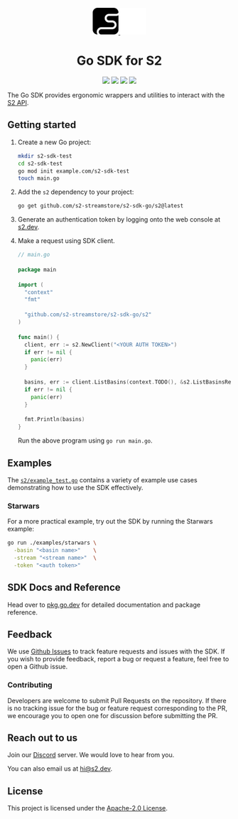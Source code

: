 <div align="center">
  <p>
    <!-- Light mode logo -->
    <a href="https://s2.dev#gh-light-mode-only">
      <img src="./assets/s2-black.png" height="60">
    </a>
    <!-- Dark mode logo -->
    <a href="https://s2.dev#gh-dark-mode-only">
      <img src="./assets/s2-white.png" height="60">
    </a>
  </p>

  <h1>Go SDK for S2</h1>

  <p>
    <!-- pkg.go.dev -->
    <a href="https://pkg.go.dev/github.com/s2-streamstore/s2-sdk-go/s2"><img src="https://pkg.go.dev/badge/github.com/s2-streamstore/s2-sdk-go/s2.svg" /></a>
    <!-- Discord (chat) -->
    <a href="https://discord.gg/vTCs7kMkAf"><img src="https://img.shields.io/discord/1209937852528599092?logo=discord" /></a>
    <!-- Github Actions (CI) -->
    <a href="https://github.com/s2-streamstore/s2-sdk-go/actions?query=branch%3Amain++"><img src="https://github.com/s2-streamstore/s2-sdk-go/actions/workflows/ci.yml/badge.svg" /></a>
    <!-- LICENSE -->
    <a href="./LICENSE"><img src="https://img.shields.io/github/license/s2-streamstore/s2-sdk-go" /></a>
  </p>
</div>

The Go SDK provides ergonomic wrappers and utilities to interact with the
[S2 API](https://s2.dev/docs/interface/grpc).

## Getting started

1. Create a new Go project:
   ```bash
   mkdir s2-sdk-test
   cd s2-sdk-test
   go mod init example.com/s2-sdk-test
   touch main.go
   ```

1. Add the `s2` dependency to your project:
   ```bash
   go get github.com/s2-streamstore/s2-sdk-go/s2@latest
   ```

1. Generate an authentication token by logging onto the web console at
   [s2.dev](https://s2.dev/dashboard).

1. Make a request using SDK client.
   ```go
   // main.go

   package main

   import (
     "context"
     "fmt"

     "github.com/s2-streamstore/s2-sdk-go/s2"
   )

   func main() {
     client, err := s2.NewClient("<YOUR AUTH TOKEN>")
     if err != nil {
       panic(err)
     }

     basins, err := client.ListBasins(context.TODO(), &s2.ListBasinsRequest{})
     if err != nil {
       panic(err)
     }

     fmt.Println(basins)
   }
   ```

   Run the above program using `go run main.go`.

## Examples

The [`s2/example_test.go`](./s2/example_test.go) contains a variety of example
use cases demonstrating how to use the SDK effectively.

### Starwars

For a more practical example, try out the SDK by running the Starwars example:

```bash
go run ./examples/starwars \
  -basin "<basin name>"    \
  -stream "<stream name>"  \
  -token "<auth token>"
```

## SDK Docs and Reference

Head over to [pkg.go.dev](https://pkg.go.dev/github.com/s2-streamstore/s2-sdk-go/s2)
for detailed documentation and package reference.

## Feedback

We use [Github Issues](https://github.com/s2-streamstore/s2-sdk-go/issues) to
track feature requests and issues with the SDK. If you wish to provide feedback,
report a bug or request a feature, feel free to open a Github issue.

### Contributing

Developers are welcome to submit Pull Requests on the repository. If there is
no tracking issue for the bug or feature request corresponding to the PR, we
encourage you to open one for discussion before submitting the PR.

## Reach out to us

Join our [Discord](https://discord.gg/vTCs7kMkAf) server. We would love to hear
from you.

You can also email us at [hi@s2.dev](mailto:hi@s2.dev).

## License

This project is licensed under the [Apache-2.0 License](./LICENSE).
